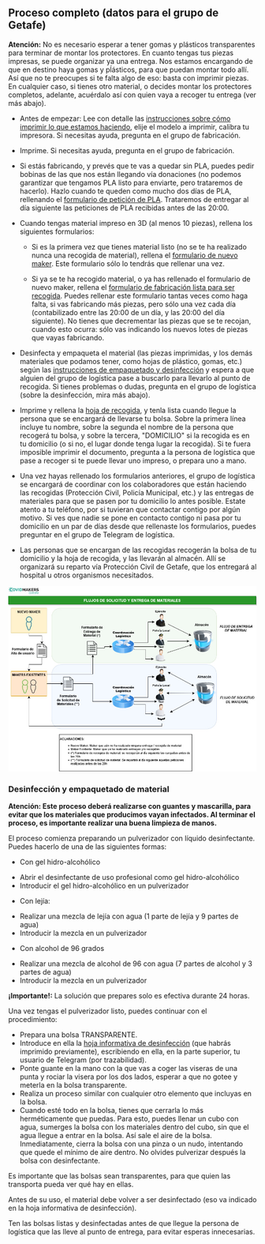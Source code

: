 ## <a>Proceso completo (datos para el grupo de Getafe)</a>

**Atención:** No es necesario esperar a tener gomas y plásticos transparentes para terminar de montar los protectores. En cuanto tengas tus piezas impresas, se puede organizar ya una entrega. Nos estamos encargando de que en destino haya gomas y pĺásticos, para que puedan montar todo allí. Así que no te preocupes si te falta algo de eso: basta con imprimir piezas. En cualquier caso, si tienes otro material, o decides montar los protectores completos, adelante, acuérdalo así con quien vaya a recoger tu entrega (ver más abajo).

* Antes de empezar: Lee con detalle las [instrucciones sobre cómo imprimir lo que estamos haciendo](#haciendo), elije el modelo a imprimir, calibra tu impresora. Si necesitas ayuda, pregunta en el grupo de fabricación.

* Imprime. Si necesitas ayuda, pregunta en el grupo de fabricación.

* Si estás fabricando, y prevés que te vas a quedar sin PLA, puedes pedir bobinas de las que nos están llegando vía donaciones (no podemos garantizar que tengamos PLA listo para enviarte, pero trataremos de hacerlo). Hazlo cuando te queden como mucho dos días de PLA, rellenando el [formulario de petición de PLA](https://docs.google.com/forms/d/e/1FAIpQLSffZoj04AgMSFzh23fbOKqQNuNHOhQSLAInoCFRcIrRj4AssA/viewform). Trataremos de entregar al día siguiente las peticiones de PLA recibidas antes de las 20:00.

* Cuando tengas material impreso en 3D (al menos 10 piezas), rellena los siguientes formularios:

  - Si es la primera vez que tienes material listo (no se te ha realizado nunca una recogida de material), rellena el [formulario de nuevo maker](https://docs.google.com/forms/d/e/1FAIpQLSdO0WRbIKKgPMfELPCbPK3jvf8paplx6duKgp7iy40mTTmfyw/viewform). Este formulario sólo lo tendrás que rellenar una vez.

  - Si ya se te ha recogido material, o ya has rellenado el formulario de nuevo maker, rellena el [formulario de fabricación lista para ser recogida](https://docs.google.com/forms/d/e/1FAIpQLSf5bpf29waWAVTi_3QRzihBPt8VOsbqQeOZ9phYBQSoqk-IXw/viewform). Puedes rellenar este formulario tantas veces como haga falta, si vas fabricando más piezas, pero sólo una vez cada día (contabilizado entre las 20:00 de un día, y las 20:00 del día siguiente). No tienes que decrementar las piezas que se te recojan, cuando esto ocurra: sólo vas indicando los nuevos lotes de piezas que vayas fabricando.
  
* Desinfecta y empaqueta el material (las piezas imprimidas, y los demás materiales que podamos tener, como hojas de plástico, gomas, etc.) según las [instrucciones de empaquetado y desinfección](#desinfeccion) y espera a que alguien del grupo de logística pase a buscarlo para llevarlo al punto de recogida. Si tienes problemas o dudas, pregunta en el grupo de logística (sobre la desinfección, mira más abajo).

* Imprime y rellena la [hoja de recogida](PROTOCOLO_ACTUACION_ENTREGA_V2.pdf), y tenla lista cuando llegue la persona que se encargará de llevarse tu bolsa. Sobre la primera línea incluye tu nombre, sobre la segunda el nombre de la persona que recogerá tu bolsa, y sobre la tercera, "DOMICILIO" si la recogida es en tu domicilio (o si no, el lugar donde tenga lugar la recogida). Si te fuera imposible imprimir el documento, pregunta a la persona de logística que pase a recoger si te puede llevar uno impreso, o prepara uno a mano.

* Una vez hayas rellenado los formularios anteriores, el grupo de logística se encargará de coordinar con los colaboradores que están haciendo las recogidas (Protección Civil, Policía Municipal, etc.) y las entregas de materiales para que se pasen por tu domicilio lo antes posible. Estate atento a tu teléfono, por si tuvieran que contactar contigo por algún motivo. Si ves que nadie se pone en contacto contigo ni pasa por tu domicilio en un par de días desde que rellenaste los formularios, puedes preguntar en el grupo de Telegram de logística.

* Las personas que se encargan de las recogidas recogerán la bolsa de tu domicilio y la hoja de recogida, y las llevarán al almacén. Allí se organizará su reparto vía Protección Civil de Getafe, que los entregará al hospital u otros organismos necesitados.

![Flujo de materiales y faricación](flujos_materiales.jpg)

### <a name="desinfeccion">Desinfección y empaquetado de material</a>

**Atención: Este proceso deberá realizarse con guantes y mascarilla, para evitar que los materiales que producimos vayan infectados. Al terminar el proceso, es importante realizar una buena limpieza de manos.**

El proceso comienza preparando un pulverizador con líquido desinfectante. Puedes hacerlo de una de las siguientes formas:

* Con gel hidro-alcohólico

- Abrir el desinfectante de uso profesional como gel hidro-alcohólico
- Introducir el gel hidro-alcohólico en un pulverizador

* Con lejía:

- Realizar una mezcla de lejía con agua (1 parte de lejía y 9 partes de agua)
- Introducir la mezcla en un pulverizador

* Con alcohol de 96 grados

- Realizar una mezcla de alcohol de 96 con agua (7 partes de alcohol y 3 partes de agua)
- Introducir la mezcla en un pulverizador

**¡Importante!:** La solución que prepares solo es efectiva durante 24 horas.

Una vez tengas el pulverizador listo, puedes continuar con el procedimiento:

* Prepara una bolsa TRANSPARENTE.
* Introduce en ella la [hoja informativa de desinfección](DESINFECCION.pdf) (que habrás imprimido previamente), escribiendo en ella, en la parte superior, tu usuario de Telegram (por trazabilidad).
* Ponte guante en la mano con la que vas a coger las viseras de una punta y rociar la visera por los dos lados, esperar a que no gotee y meterla en la bolsa transparente.
* Realiza un proceso similar con cualquier otro elemento que incluyas en la bolsa.
* Cuando esté todo en la bolsa, tienes que cerrarla lo más herméticamente que puedas. Para esto, puedes llenar un cubo con agua, sumerges la bolsa con los materiales dentro del cubo, sin que el agua llegue a entrar en la bolsa. Así sale el aire de la bolsa. Inmediatamente, cierra la bolsa con una pinza o un nudo, intentando que quede el mínimo de aire dentro. No olvides pulverizar después la bolsa con desinfectante.

Es importante que las bolsas sean transparentes, para que quien las transporta pueda ver qué hay en ellas.

Antes de su uso, el material debe volver a ser desinfectado (eso va indicado en la hoja informativa de desinfección).

Ten las bolsas listas y desinfectadas antes de que llegue la persona de logística que las lleve al punto de entrega, para evitar esperas innecesarias.
